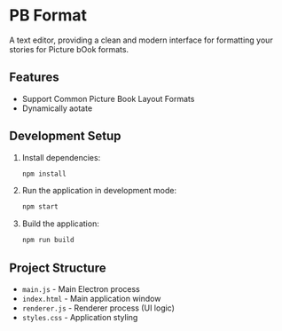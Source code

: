 # PB Format
A text editor, providing a clean and modern interface for formatting your stories for Picture bOok formats.

## Features
   - Support Common Picture Book Layout Formats
   - Dynamically aotate

## Development Setup

1. Install dependencies:
   ```bash
   npm install
   ```

2. Run the application in development mode:
   ```bash
   npm start
   ```

3. Build the application:
   ```bash
   npm run build
   ```

## Project Structure

- `main.js` - Main Electron process
- `index.html` - Main application window
- `renderer.js` - Renderer process (UI logic)
- `styles.css` - Application styling
